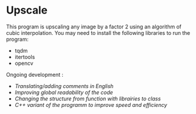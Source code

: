 # Upscale
This program is upscaling any image by a factor 2 using an algorithm of cubic interpolation. You may need to install the following libraries to run the program:
 - tqdm
 - itertools
 - opencv  
 
Ongoing development :
 - *Translating/adding comments in English*
 - *Improving global readability of the code*
 - *Changing the structure from function with librairies to class*
 - *C++ variant of the programm to improve speed and efficiency*
